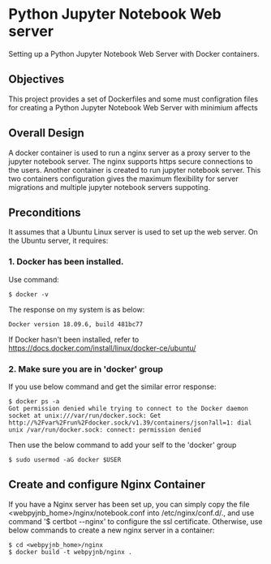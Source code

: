 # Python Jupyter Notebook Web server
Setting up a Python Jupyter Notebook Web Server with Docker containers.

## Objectives
This project provides a set of Dockerfiles and some must configration files for creating a Python Jupyter Notebook Web Server with minimium affects

## Overall Design
A docker container is used to run a nginx server as a proxy server to the jupyter notebook server. The nginx supports https secure connections to the users.
Another container is created to run jupyter notebook server.
This two containers configuration gives the maximum flexibility for server migrations and multiple jupyter notebook servers suppoting.

## Preconditions
It assumes that a Ubuntu Linux server is used to set up the web server.
On the Ubuntu server, it requires:
### 1. Docker has been installed.
Use command:
```
$ docker -v
```
The response on my system is as below:
```
Docker version 18.09.6, build 481bc77
```
If Docker hasn't been installed, refer to https://docs.docker.com/install/linux/docker-ce/ubuntu/
### 2. Make sure you are in 'docker' group
If you use below command and get the similar error response:
```
$ docker ps -a
Got permission denied while trying to connect to the Docker daemon socket at unix:///var/run/docker.sock: Get http://%2Fvar%2Frun%2Fdocker.sock/v1.39/containers/json?all=1: dial unix /var/run/docker.sock: connect: permission denied
```
Then use the below command to add your self to the 'docker' group
```
$ sudo usermod -aG docker $USER
```

## Create and configure Nginx Container
If you have a Nginx server has been set up, you can simply copy the file <webpyjnb_home>/nginx/notebook.conf into /etc/nginx/conf.d/., and use command '$ certbot --nginx' to configure the ssl certificate. Otherwise, use below commands to create a new nginx server in a container:
```
$ cd <webpyjnb_home>/nginx
$ docker build -t webpyjnb/nginx .
```



